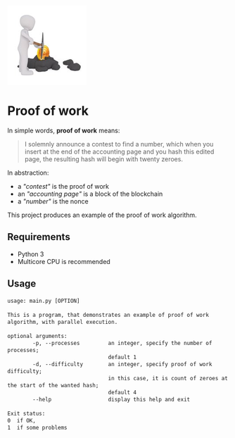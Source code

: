 ![Proof of work](img/logo.jpg)

# Proof of work

In simple words, **proof of work** means:

> I solemnly announce a contest to find a number, which when you insert at the end of the accounting page and you hash this edited page, the resulting hash will begin with twenty zeroes.

In abstraction:

- a *"contest"* is the proof of work
- an *"accounting page"* is a block of the blockchain
- a *"number"* is the nonce

This project produces an example of the proof of work algorithm.

## Requirements

- Python 3
- Multicore CPU is recommended

## Usage

```
usage: main.py [OPTION]

This is a program, that demonstrates an example of proof of work algorithm, with parallel execution.

optional arguments:
        -p, --processes         an integer, specify the number of processes;
                                default 1
        -d, --difficulty        an integer, specify proof of work difficulty;
                                in this case, it is count of zeroes at the start of the wanted hash;
                                default 4
        --help                  display this help and exit

Exit status:
0  if OK,
1  if some problems
```